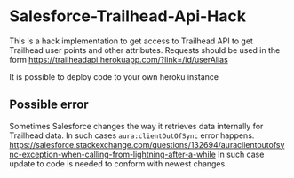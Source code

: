 # Salesforce-Trailhead-Api-Hack

This is a hack implementation to get access to Trailhead API to get Trailhead user points and other attributes.
Requests should be used in the form
https://trailheadapi.herokuapp.com/?link=/id/userAlias

It is possible to deploy code to your own heroku instance


## Possible error
Sometimes Salesforce changes the way it retrieves data internally for Trailhead data. In such cases `aura:clientOutOfSync` error happens. https://salesforce.stackexchange.com/questions/132694/auraclientoutofsync-exception-when-calling-from-lightning-after-a-while
In such case update to code is needed to conform with newest changes.
